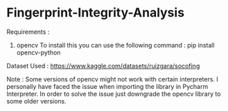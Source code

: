# Fingerprint-Integrity-Analysis
Requirements :

1) opencv
To install this you can use the following command : pip install opencv-python

Dataset Used : https://www.kaggle.com/datasets/ruizgara/socofing

Note : 
Some versions of opencv might not work with certain interpreters. I personally have faced the issue when importing the library in Pycharm Interpreter. In order to solve the issue just downgrade the opencv library to some older versions.
